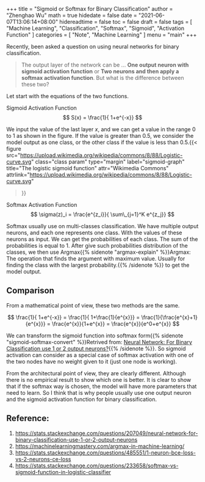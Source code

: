 +++
title = "Sigmoid or Softmax for Binary Classification"
author = "Zhenghao Wu"
math = true
hidedate = false
date = "2021-06-07T13:06:14+08:00"
hidereadtime = false
toc = false
draft = false
tags = [
    "Machine Learning",
    "Classification",
    "Softmax",
    "Sigmoid",
    "Activation Function"
]
categories = [
    "Note",
    "Machine Learning"
]
menu = "main"
+++

Recently, been asked a question on using neural networks for binary classification.

> The output layer of the network can be ... **One output neuron with sigmoid activation function** or **Two neurons and then apply a softmax activation function**. But what is the difference between these two?

Let start with the equations of the two functions.

Sigmoid Activation Function
$$
S(x) = \frac{1}{ 1+e^{-x}}
$$

We input the value of the last layer $x$, and we can get a value in the range 0 to 1 as shown in the figure. If the value is greater than 0.5, we consider the model output as one class, or the other class if the value is less than 0.5.{{< figure
  src="https://upload.wikimedia.org/wikipedia/commons/8/88/Logistic-curve.svg"
  class="class param"
  type="margin"
  label="sigmoid-graph"
  title="The logistic sigmoid function"
  attr="Wikimedia Commons"
  attrlink="https://upload.wikimedia.org/wikipedia/commons/8/88/Logistic-curve.svg"
 >}}

Softmax Activation Function
$$
\sigma(z)_i = \frac{e^{z_i}}{ \sum\_{j=1}^K e^{z_j}}
$$

Softmax usually use on multi-classes classification. We have multiple output neurons, and each one represents one class. With the values of these neurons as input. We can get the probabilities of each class. The sum of the probabilities is equal to 1. After give such probabilities distribution of the classes, we then use Argmax{{% sidenote "argmax-explain" %}}Argmax: The operation that finds the argument with maximum value. Usually for finding the class with the largest probability.{{% /sidenote %}} to get the model output.

## Comparison

From a mathematical point of view, these two methods are the same.

$$
\frac{1}{ 1+e^{-x}} = \frac{1}{ 1+\frac{1}{e^{x}}}  = \frac{1}{\frac{e^{x}+1}{e^{x}}} = \frac{e^{x}}{1+e^{x}} = \frac{e^{x}}{e^0+e^{x}}
$$

We can transform the sigmoid function into softmax form{{% sidenote "sigmoid-softmax-convert" %}}Retrived from: [Neural Network: For Binary Classification use 1 or 2 output neurons?](https://stats.stackexchange.com/a/207067/302706){{% /sidenote %}}. So sigmoid activation can consider as a special case of softmax activation with one of the two nodes have no weight given to it (just one node is working).

From the architectural point of view, they are clearly different. Although there is no empirical result to show which one is better. It is clear to show that if the softmax way is chosen, the model will have more parameters that need to learn. So I think that is why people usually use one output neuron and the sigmoid activation function for binary classification.

## Reference:
1. https://stats.stackexchange.com/questions/207049/neural-network-for-binary-classification-use-1-or-2-output-neurons
2. https://machinelearningmastery.com/argmax-in-machine-learning/
3. https://stats.stackexchange.com/questions/485551/1-neuron-bce-loss-vs-2-neurons-ce-loss
4. https://stats.stackexchange.com/questions/233658/softmax-vs-sigmoid-function-in-logistic-classifier
